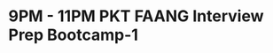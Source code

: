 # 9PM - 11PM PKT FAANG Interview Prep Bootcamp-1

<!-- - ## Week 1

   1. [Day 1](https://www.facebook.com/iCodeguru/videos/620935553928970)
   2. [Day 2]()
   3. [Day 3]()
   4. [Day 4]()
   5. [Day 5]() -->

<!-- - ## Week 

   1. [Day 1]()
   2. [Day 2]()
   3. [Day 3]()
   4. [Day 4]()
   5. [Day 5]() -->